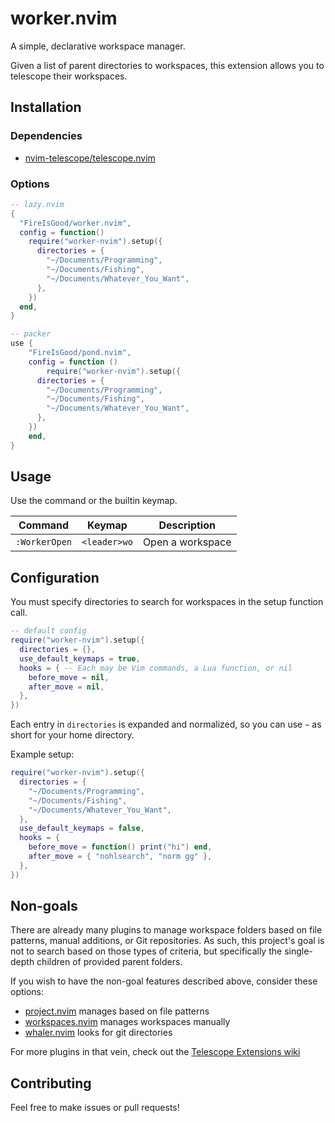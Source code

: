 # worker.nvim

A simple, declarative workspace manager.

Given a list of parent directories to workspaces, this extension allows you to telescope their workspaces.

## Installation

### Dependencies

- [nvim-telescope/telescope.nvim](https://github.com/nvim-telescope/telescope.nvim)

### Options

```lua
-- lazy.nvim
{
  "FireIsGood/worker.nvim",
  config = function()
    require("worker-nvim").setup({
      directories = {
        "~/Documents/Programming",
        "~/Documents/Fishing",
        "~/Documents/Whatever_You_Want",
      },
    })
  end,
}

-- packer
use {
	"FireIsGood/pond.nvim",
	config = function ()
		require("worker-nvim").setup({
      directories = {
        "~/Documents/Programming",
        "~/Documents/Fishing",
        "~/Documents/Whatever_You_Want",
      },
    })
	end,
}
```

## Usage

Use the command or the builtin keymap.

| Command       | Keymap       | Description      |
| ------------- | ------------ | ---------------- |
| `:WorkerOpen` | `<leader>wo` | Open a workspace |

## Configuration

You must specify directories to search for workspaces in the setup function call.

```lua
-- default config
require("worker-nvim").setup({
  directories = {},
  use_default_keymaps = true,
  hooks = { -- Each may be Vim commands, a Lua function, or nil
    before_move = nil,
    after_move = nil,
  },
})
```

Each entry in `directories` is expanded and normalized, so you can use `~` as short for your home directory.

Example setup:

```lua
require("worker-nvim").setup({
  directories = {
    "~/Documents/Programming",
    "~/Documents/Fishing",
    "~/Documents/Whatever_You_Want",
  },
  use_default_keymaps = false,
  hooks = {
    before_move = function() print("hi") end,
    after_move = { "nohlsearch", "norm gg" },
  },
})
```

## Non-goals

There are already many plugins to manage workspace folders based on file patterns, manual additions, or Git repositories. As
such, this project's goal is not to search based on those types of criteria, but specifically the single-depth children
of provided parent folders.

If you wish to have the non-goal features described above, consider these options:

- [project.nvim](https://github.com/ahmedkhalf/project.nvim) manages based on file patterns
- [workspaces.nvim](https://github.com/natecraddock/workspaces.nvim) manages workspaces manually
- [whaler.nvim](https://github.com/salorak/whaler.nvim) looks for git directories

For more plugins in that vein, check out the [Telescope Extensions wiki](https://github.com/nvim-telescope/telescope.nvim/wiki/Extensions)

## Contributing

Feel free to make issues or pull requests!
